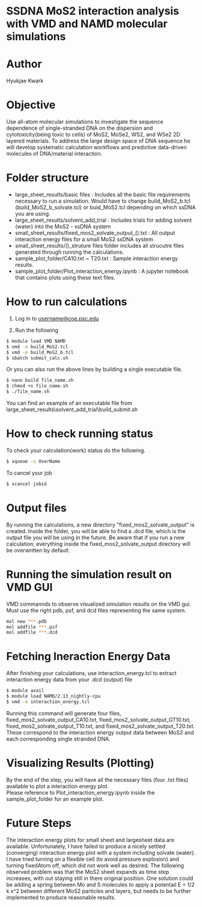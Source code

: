 # SSDNA MoS2 interaction analysis </br> with VMD and NAMD molecular simulations

# Author
Hyukjae Kwark

# Objective
Use all-atom molecular simulations to investigate the sequence dependence of single-stranded DNA on the dispersion and cytotoxicity(being toxic to cells) of MoS2, MoSe2, WS2, and WSe2 2D layered materials. To address the large design space of DNA sequence he will develop systematic calculation workflows and predictive data-driven molecules of DNA/material interaction.


# Folder structure
* large_sheet_results/basic files : Includes all the basic file requirements necessary to run a simulation. Would have to change
build_MoS2_b.tcl (build_MoS2_b_solvate.tcl) or buid_MoS2.tcl depending on which ssDNA you are using.
* large_sheet_results/solvent_add_trial : Includes trials for adding solvent (water) into the MoS2 - ssDNA system
* small_sheet_results/fixed_mos2_solvate_output_().txt : All output interaction energy files for a small MoS2 ssDNA system
* small_sheet_results/()_struture files folder includes all strucutre files generated through running the calculations.
* sample_plot_folder/CA10.txt ~ T20.txt : Sample interaction energy results.
* sample_plot_folder/Plot_interaction_energy.ipynb : A jupyter notebook that contains plots using these text files.


# How to run calculations

1. Log in to username@coe.psc.edu

2. Run the following 
```sh
$ module load VMD NAMD
$ vmd -e build_MoS2.tcl
$ vmd -e build_MoS2_b.tcl
$ sbatch submit_calc.sh
``` 
Or you can also run the above lines by building a single executable file.<br/>

```sh
$ nano build file_name.sh
$ chmod +x file_name.sh
$ ./file_name.sh
``` 
You can find an example of an executable file from large_sheet_results\solvent_add_trial\build_submit.sh<br/>

# How to check running status

To check your calculation(work) status do the following.<br/>

```sh
$ squeue -u UserName
``` 
To cancel your job <br/>
```sh
$ scancel jobid
``` 

# Output files
By running the calculations, a new directory "fixed_mos2_solvate_output" is created.
Inside the folder, you will be able to find a .dcd file, which is the output file you will be using in the future.
Be aware that if you run a new calculation, everything inside the fixed_mos2_solvate_output directory will be overwritten by default.


# Running the simulation result on VMD GUI
VMD commannds to observe visualized simulation results on the VMD gui. <br/>
Must use the right pdb, psf, and dcd files representing the same system. <br/>
```sh
mol new ***.pdb
mol addfile ***.psf
mol addfile ***.dcd
``` 

# Fetching Ineraction Energy Data
After finishing your calculations, use interaction_energy.tcl to extract interaction energy data from your .dcd (output) file <br/>
```sh
$ module avail
$ module load NAMD/2.13_nightly-cpu
$ vmd -e interaction_energy.tcl
``` 
Running this command will generate four files, fixed_mos2_solvate_output_CA10.txt, fixed_mos2_solvate_output_GT10.txt, fixed_mos2_solvate_output_T10.txt, and fixed_mos2_solvate_output_T20.txt. These correspond to the interaction energy output data between MoS2 and each corresponding single stranded DNA. 


# Visualizing Results (Plotting)
By the end of the step, you will have all the necessary files (four .txt files) available to plot a interaction energy plot. <br/>
Please reference to Plot_interaction_energy.ipynb inside the sample_plot_folder for an example plot.


# Future Steps
The interaction energy plots for small sheet and largesheet data are available. 
Unfortunately, I have failed to produce a nicely settled (converging) interaction energy plot with a system including solvate (water).
I have tried turning on a flexible cell (to avoid pressure explosion) and turning fixedAtom off, which did not work well as desired.
The following observed problem was that the MoS2 sheet expands as time step increases, with out staying still in there original position. 
One solution could be adding a spring between Mo and S molecules to apply a potentail E = 1/2 k x^2 between different MoS2 particles and layers, but needs to be further implemented to
produce reasonable results. 


